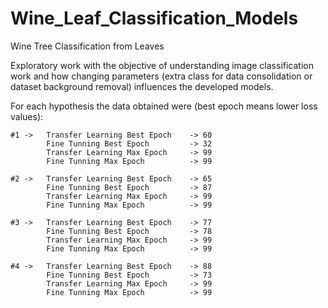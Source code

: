 # Wine_Leaf_Classification_Models
Wine Tree Classification from Leaves

Exploratory work with the objective of understanding image classification work
and how changing parameters (extra class for data consolidation or dataset background removal)
influences the developed models.

For each hypothesis the data obtained were (best epoch means lower loss values):

    #1 -> 	Transfer Learning Best Epoch    -> 60
            Fine Tunning Best Epoch         -> 32
            Transfer Learning Max Epoch     -> 99
            Fine Tunning Max Epoch          -> 99

    #2 -> 	Transfer Learning Best Epoch    -> 65
            Fine Tunning Best Epoch         -> 87
            Transfer Learning Max Epoch     -> 99
            Fine Tunning Max Epoch          -> 99

    #3 -> 	Transfer Learning Best Epoch    -> 77
            Fine Tunning Best Epoch         -> 78
            Transfer Learning Max Epoch     -> 99
            Fine Tunning Max Epoch          -> 99

    #4 -> 	Transfer Learning Best Epoch    -> 88
            Fine Tunning Best Epoch         -> 73
            Transfer Learning Max Epoch     -> 99
            Fine Tunning Max Epoch          -> 99
